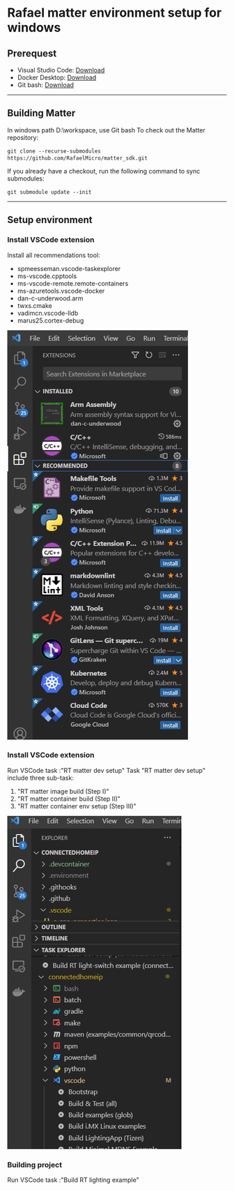 # Rafael matter environment setup for windows

## Prerequest

-   Visual Studio Code: [Download](https://code.visualstudio.com/Download)
-   Docker Desktop:
    [Download](https://desktop.docker.com/win/main/amd64/Docker%20Desktop%20Installer.exe?utm_source=docker&utm_medium=webreferral&utm_campaign=dd-smartbutton&utm_location=module)
-   Git bash: [Download](https://git-scm.com/download/win)

---

## Building Matter

In windows path D:\workspace, use Git bash To check out the Matter repository:

```
git clone --recurse-submodules https://github.com/RafaelMicro/matter_sdk.git
```

If you already have a checkout, run the following command to sync submodules:

```
git submodule update --init
```

---

## Setup environment

### Install VSCode extension

Install all recommendations tool:

-   spmeesseman.vscode-taskexplorer
-   ms-vscode.cpptools
-   ms-vscode-remote.remote-containers
-   ms-azuretools.vscode-docker
-   dan-c-underwood.arm
-   twxs.cmake
-   vadimcn.vscode-lldb
-   marus25.cortex-debug

![Vscode Recommand](./images/recommand.png)

### Install VSCode extension

Run VSCode task :"RT matter dev setup" Task "RT matter dev setup" include three
sub-task:

1. "RT matter image build (Step I)"
2. "RT matter container build (Step II)"
3. "RT matter container env setup (Step III)"

![Vscode TASK](./images/Task.png)

### Building project

Run VSCode task :"Build RT lighting example"
